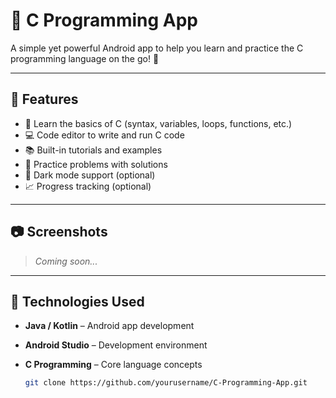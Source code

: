 # 📱 C Programming App

A simple yet powerful Android app to help you learn and practice the C programming language on the go! 🚀

---

## 📌 Features

- 🧠 Learn the basics of C (syntax, variables, loops, functions, etc.)
- 💻 Code editor to write and run C code
- 📚 Built-in tutorials and examples
- 🧪 Practice problems with solutions
- 🌙 Dark mode support (optional)
- 📈 Progress tracking (optional)

---

## 📷 Screenshots

<!-- Add screenshots of your app UI here -->
> _Coming soon..._

---

## 🔧 Technologies Used

- **Java / Kotlin** – Android app development
- **Android Studio** – Development environment
- **C Programming** – Core language concepts


   ```bash
   git clone https://github.com/yourusername/C-Programming-App.git
